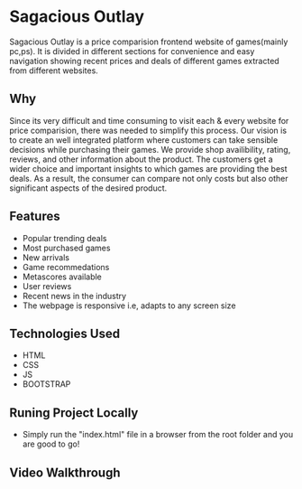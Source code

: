 # Sagacious Outlay

Sagacious Outlay is a price comparision frontend website of games(mainly pc,ps). It is divided in different sections for convenience and easy navigation showing recent prices and deals of different games extracted from different websites. 

## Why
Since its very difficult and time consuming to visit each & every website for price comparision, there was needed to simplify this process. Our vision is to create an well integrated platform where customers can take sensible decisions while purchasing their games. We provide shop availibility, rating, reviews, and other information about the product. The customers get a wider choice and important insights to which games are providing the best deals. As a result, the consumer can compare not only costs but also other significant aspects of the desired product.

## Features

- Popular trending deals
- Most purchased games
- New arrivals
- Game recommedations
- Metascores available
- User reviews
- Recent news in the industry
- The webpage is responsive i.e, adapts to any screen size


## Technologies Used 
- HTML
- CSS
- JS
- BOOTSTRAP

## Runing Project Locally
- Simply run the "index.html" file in a browser from the root folder and you are good to go!


## Video Walkthrough


